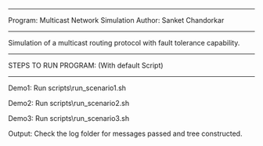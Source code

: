 ***********************************************************************
Program: Multicast Network Simulation
Author: Sanket Chandorkar
***********************************************************************

Simulation of a multicast routing protocol with fault tolerance capability.

***********************************************************************
STEPS TO RUN PROGRAM: (With default Script)
***********************************************************************

Demo1: 
Run scripts\run_scenario1.sh

Demo2: 
Run scripts\run_scenario2.sh

Demo3: 
Run scripts\run_scenario3.sh

Output: Check the log folder for messages passed and tree constructed.
